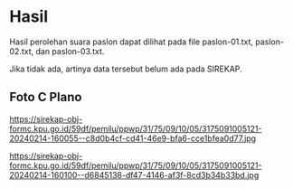 # Hasil

Hasil perolehan suara paslon dapat dilihat pada file paslon-01.txt, paslon-02.txt, dan paslon-03.txt.

Jika tidak ada, artinya data tersebut belum ada pada SIREKAP.

## Foto C Plano

https://sirekap-obj-formc.kpu.go.id/59df/pemilu/ppwp/31/75/09/10/05/3175091005121-20240214-160055--c8d0b4cf-cd41-46e9-bfa6-cce1bfea0d77.jpg

https://sirekap-obj-formc.kpu.go.id/59df/pemilu/ppwp/31/75/09/10/05/3175091005121-20240214-160100--d6845138-df47-4146-af3f-8cd3b34b33bd.jpg
